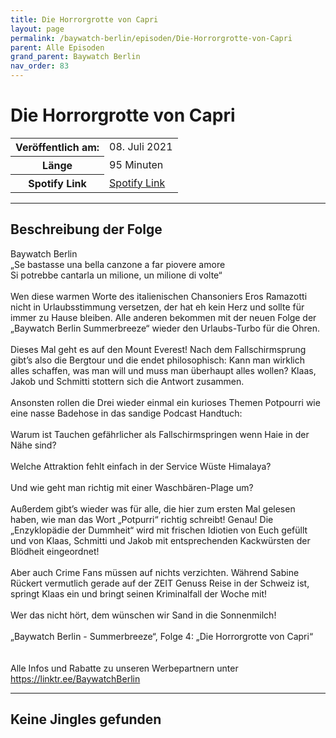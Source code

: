 ```yaml
---
title: Die Horrorgrotte von Capri
layout: page
permalink: /baywatch-berlin/episoden/Die-Horrorgrotte-von-Capri
parent: Alle Episoden
grand_parent: Baywatch Berlin
nav_order: 83
---
```


# Die Horrorgrotte von Capri
<table class="resp-table dcf-table dcf-table-responsive dcf-table-bordered dcf-table-striped dcf-w-100%">
                    <tbody>
                        <tr>
                            <th scope="row">Veröffentlich am:</th>
                            <td data-label="Veröffentlich am:">08. Juli 2021</td>
                        </tr>
                        <tr>
                            <th scope="row">Länge </th>
                            <td data-label="Länge ">95 Minuten</td>
                        </tr><tr>
                                <th scope="row">Spotify Link</th>
                                <td data-label="Spotify Link"><a href="https://open.spotify.com/episode/1qwg3aaHRMvXMke6iiYsN4">Spotify Link</a></td>
                            </tr></tbody>
                </table>

***

## Beschreibung der Folge

<div>
Baywatch Berlin <br> „Se bastasse una bella canzone a far piovere amore <br> Si potrebbe cantarla un milione, un milione di volte“ <br>  <br> Wen diese warmen Worte des italienischen Chansoniers Eros Ramazotti nicht in Urlaubsstimmung versetzen, der hat eh kein Herz und sollte für immer zu Hause bleiben. Alle anderen bekommen mit der neuen Folge der „Baywatch Berlin Summerbreeze“ wieder den Urlaubs-Turbo für die Ohren. <br>  <br> Dieses Mal geht es auf den Mount Everest! Nach dem Fallschirmsprung gibt’s also die Bergtour und die endet philosophisch: Kann man wirklich alles schaffen, was man will und muss man überhaupt alles wollen? Klaas, Jakob und Schmitti stottern sich die Antwort zusammen.  <br>  <br> Ansonsten rollen die Drei wieder einmal ein kurioses Themen Potpourri wie eine nasse Badehose in das sandige Podcast Handtuch: <br>  <br> Warum ist Tauchen gefährlicher als Fallschirmspringen wenn Haie in der Nähe sind? <br>  <br> Welche Attraktion fehlt einfach in der Service Wüste Himalaya? <br>  <br> Und wie geht man richtig mit einer Waschbären-Plage um? <br>  <br> Außerdem gibt’s wieder was für alle, die hier zum ersten Mal gelesen haben, wie man das Wort „Potpurri“ richtig schreibt! Genau! Die „Enzyklopädie der Dummheit“ wird mit frischen Idiotien von Euch gefüllt und von Klaas, Schmitti und Jakob mit entsprechenden Kackwürsten der Blödheit eingeordnet! <br>  <br> Aber auch Crime Fans müssen auf nichts verzichten. Während Sabine Rückert vermutlich gerade auf der ZEIT Genuss Reise in der Schweiz ist, springt Klaas ein und bringt seinen Kriminalfall der Woche mit! <br>  <br> Wer das nicht hört, dem wünschen wir Sand in die Sonnenmilch! <br>  <br> „Baywatch Berlin - Summerbreeze“, Folge 4: „Die Horrorgrotte von Capri“ <br>  <br>  <br> Alle Infos und Rabatte zu unseren Werbepartnern unter <a href="https://linktr.ee/BaywatchBerlin">https://linktr.ee/BaywatchBerlin</a>  
</div>

***

## Keine Jingles gefunden